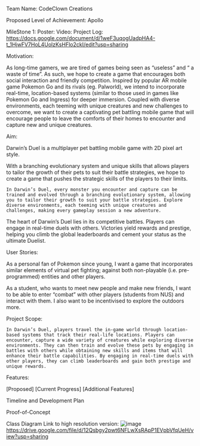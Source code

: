 Team Name:
CodeClown Creations

Proposed Level of Achievement:
Apollo

MileStone 1:
Poster:
Video:
Project Log: https://docs.google.com/document/d/1weF3uqogUadpHA4-t_1HjwFV7HoL4UolzKsHFlo2ckI/edit?usp=sharing

Motivation:

As long-time gamers, we are tired of games being seen as “useless” and “ a waste of time”. As such, we hope to create a game that encourages both social interaction and friendly competition. Inspired by popular AR mobile game Pokemon Go and its rivals (eg. Palworld), we intend to incorporate real-time, location-based systems (similar to those used in games like Pokemon Go and Ingress) for deeper immersion. Coupled with diverse environments, each teeming with unique creatures and new challenges to overcome, we want to create a captivating pet battling mobile game that will encourage people to leave the comforts of their homes to encounter and capture new and unique creatures.

Aim:

Darwin’s Duel is a multiplayer pet battling mobile game with 2D pixel art style. 

With a branching evolutionary system and unique skills that allows players to tailor the growth of their pets to suit their battle strategies, we hope to create a game that pushes the strategic skills of the players to their limits. 	

	In Darwin’s Duel, every monster you encounter and capture can be trained and evolved through a branching evolutionary system, allowing you to tailor their growth to suit your battle strategies. Explore diverse environments, each teeming with unique creatures and challenges, making every gameplay session a new adventure.

The heart of Darwin’s Duel lies in its competitive battles. Players can engage in real-time duels with others. Victories yield rewards and prestige, helping you climb the global leaderboards and cement your status as the ultimate Duelist.

User Stories:

As a personal fan of Pokemon since young, I want a game that incorporates similar elements of virtual pet fighting; against both non-playable (i.e. pre-programmed) entities and other players.

As a student, who wants to meet new people and make new friends, I want to be able to enter “combat” with other players (students from NUS) and interact with them. I also want to be incentivised to explore the outdoors more.

Project Scope:

	In Darwin’s Duel, players travel the in-game world through location-based systems that track their real-life locations. Players can encounter, capture a wide variety of creatures while exploring diverse environments. They can then train and evolve these pets by engaging in battles with others while obtaining new skills and items that will enhance their battle capabilities. By engaging in real-time duels with other players, they can climb leaderboards and gain both prestige and unique rewards. 

Features:

[Proposed]
[Current Progress]
[Additional Features]

Timeline and Development Plan

Proof-of-Concept

Class Diagram
Link to high resolution version: ![image](https://github.com/ethanwangkangen/O1/assets/118478459/f7e80ccc-8bf4-4977-bf3d-d0d1755a8b23)
https://drive.google.com/file/d/12Qsbgy2pwt6NFLwXsRApP1EVpbVfqUeH/view?usp=sharing


